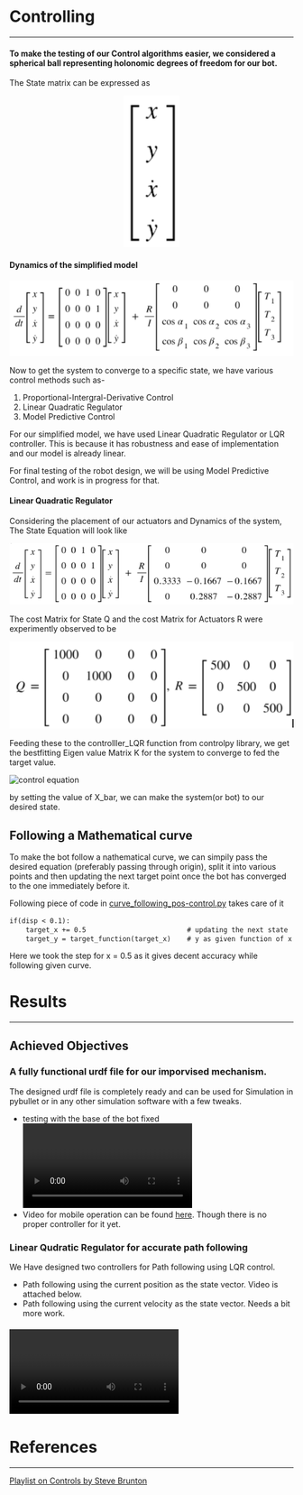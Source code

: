 # Controlling 
***
#### To make the testing of our Control algorithms easier, we considered a spherical ball representing holonomic degrees of freedom for our bot.

The State matrix can be expressed as 

<p align="center">
    <img width = "100" hieght = "200" src = "/assets/State_matrix.png">
</p>

#### Dynamics of the simplified model

![State Equation](https://github.com/astitva22/RoboReG-Gyrosphere/blob/astitva/assets/State_eqn_expanded.png)

Now to get the system to converge to a specific state, we have various control methods such as- 

1. Proportional-Intergral-Derivative Control
2. Linear Quadratic Regulator
3. Model Predictive Control

For our simplified model, we have used Linear Quadratic Regulator or LQR controller. This is because it has robustness and ease of implementation and our model is already linear.

For final testing of the robot design, we will be using Model Predictive Control, and work is in progress for that.

#### Linear Quadratic Regulator

Considering the placement of our actuators and Dynamics of the system, The State Equation will look like

![State Equation with values](https://github.com/astitva22/RoboReG-Gyrosphere/blob/astitva/assets/state_eqn_numeric.png)

The cost Matrix for State Q and the cost Matrix for Actuators R were experimently observed to be 

![Cost matrices](https://github.com/astitva22/RoboReG-Gyrosphere/blob/astitva/assets/cost_matrices.png)

Feeding these to the  controlller_LQR function from controlpy library, we get the bestfitting Eigen value Matrix K for the system to converge to fed the target value.

![control equation]()

by setting the value of X_bar, we can make the system(or bot) to our desired state.

## Following a Mathematical curve 

To make the bot follow a nathematical curve, we can simpily pass the desired equation (preferably passing through origin), split it into various points and then updating the next target point once the bot has converged to the one immediately before it. 

Following piece of code in [curve_following_pos-control.py](https://github.com/astitva22/RoboReG-Gyrosphere/blob/final_branch/kinematicsSim/curve_following_pos-control.py) takes care of it

```
if(disp < 0.1):
    target_x += 0.5                         # updating the next state
    target_y = target_function(target_x)    # y as given function of x
```

Here we took the step for x = 0.5 as it gives decent accuracy while following given curve.

# Results
***
## Achieved Objectives 
### A fully functional urdf file for our imporvised mechanism. 
The designed urdf file is completely ready and can be used for Simulation in pybullet or in any other simulation software with a few tweaks.
* testing with the base of the bot fixed
    ![fixed base](https://github.com/astitva22/RoboReG-Gyrosphere/blob/astitva/assets/urdf_fixed-base.mp4)
* Video for mobile operation can be found [here](https://github.com/astitva22/RoboReG-Gyrosphere/blob/astitva/assets/urdf_mobile.mp4). Though there is no proper controller for it yet.

### Linear Qudratic Regulator for accurate path following
We Have designed two controllers for Path following using LQR control.
* Path following using the current position as the state vector. Video is attached below.
* Path following using the current velocity as the state vector. Needs a bit more work.

#### ![Curve Following using position control](https://github.com/astitva22/RoboReG-Gyrosphere/blob/astitva/assets/curve_following.mp4)

# References
***
[Playlist on Controls by Steve Brunton](https://youtu.be/1_UobILf3cc)


